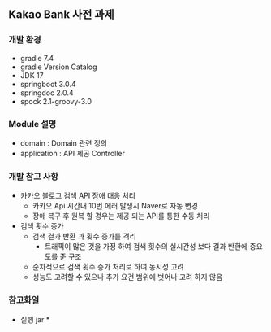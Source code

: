 ## Kakao Bank 사전 과제

### 개발 환경
  * gradle 7.4
  * gradle Version Catalog
  * JDK 17
  * springboot 3.0.4
  * springdoc 2.0.4
  * spock 2.1-groovy-3.0

### Module 설명
  * domain : Domain 관련 정의
  * application : API 제공 Controller

### 개발 참고 사항
  * 카카오 블로그 검색 API 장애 대응 처리
    * 카카오 Api 시간내 10번 에러 발생시 Naver로 자동 변경
    * 장애 복구 후 원복 할 경우는 제공 되는 API를 통한 수동 처리
  * 검색 횟수 증가
    * 검색 결과 반환 과 횟수 증가를 격리
      * 트래픽이 많은 것을 가정 하여 검색 횟수의 실시간성 보다 결과 반환에 중요도를 준 구조
    * 순차적으로 검색 횟수 증가 처리로 하여 동시성 고려
    * 성능도 고려할 수 있으나 추가 요건 범위에 벗어나 고려 하지 않음

### 참고화일
  * 실행 jar
    * 